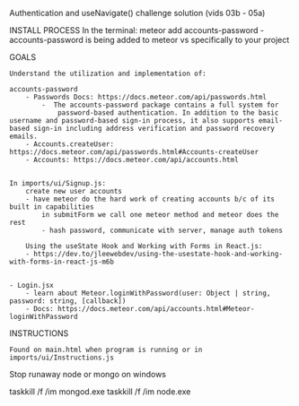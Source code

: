 
Authentication and useNavigate() challenge solution (vids 03b - 05a) 

INSTALL PROCESS
    In the terminal:
        meteor add accounts-password
            - accounts-password is being added to meteor vs specifically to your project


GOALS

    Understand the utilization and implementation of:

    accounts-password
        - Passwords Docs: https://docs.meteor.com/api/passwords.html
            -  The accounts-password package contains a full system for 
                password-based authentication. In addition to the basic username and password-based sign-in process, it also supports email-based sign-in including address verification and password recovery emails.
        - Accounts.createUser: https://docs.meteor.com/api/passwords.html#Accounts-createUser  
        - Accounts: https://docs.meteor.com/api/accounts.html


    In imports/ui/Signup.js:
        create new user accounts
        - have meteor do the hard work of creating accounts b/c of its built in capabilities
            in submitForm we call one meteor method and meteor does the rest
            - hash password, communicate with server, manage auth tokens

        Using the useState Hook and Working with Forms in React.js:
        - https://dev.to/jleewebdev/using-the-usestate-hook-and-working-with-forms-in-react-js-m6b


    - Login.jsx
        - learn about Meteor.loginWithPassword(user: Object | string, password: string, [callback])
        - Docs: https://docs.meteor.com/api/accounts.html#Meteor-loginWithPassword




INSTRUCTIONS

    Found on main.html when program is running or in imports/ui/Instructions.js



Stop runaway node or mongo on windows

taskkill /f /im mongod.exe
taskkill /f /im node.exe